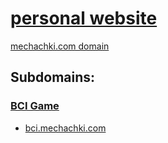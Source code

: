 # [personal website](https://mechachki.com)
[mechachki.com domain](https://mechachki.com)

## Subdomains:
### [BCI Game](https://bci.mechachki.com)
* [bci.mechachki.com](https://bci.mechachki.com)
